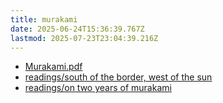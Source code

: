 ```yaml
---
title: murakami
date: 2025-06-24T15:36:39.767Z
lastmod: 2025-07-23T23:04:39.216Z
---
```

* [Murakami.pdf](Murakami.pdf)
* [readings/south of the border, west of the sun](/readings/south%20of%20the%20border,%20west%20of%20the%20sun)
* [readings/on two years of murakami](/readings/on%20two%20years%20of%20murakami)
